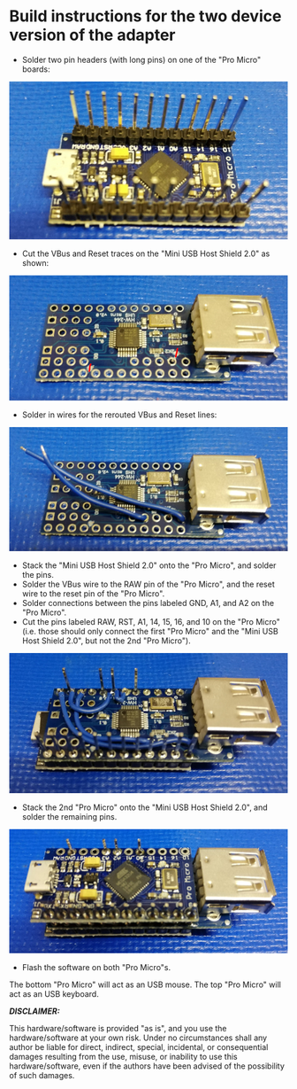 # Build instructions for the two device version of the adapter

- Solder two pin headers (with long pins) on one of the "Pro Micro" boards:

![Build](img/build_1.jpg)

- Cut the VBus and Reset traces on the "Mini USB Host Shield 2.0" as shown:

![Build](img/build_2.jpg)

- Solder in wires for the rerouted VBus and Reset lines:

![Build](img/build_3.jpg)

- Stack the "Mini USB Host Shield 2.0" onto the "Pro Micro", and solder the pins.
- Solder the VBus wire to the RAW pin of the "Pro Micro", and the reset wire to the reset pin of the "Pro Micro".
- Solder connections between the pins labeled GND, A1, and A2 on the "Pro Micro".
- Cut the pins labeled RAW, RST, A1, 14, 15, 16, and 10 on the "Pro Micro" (i.e. those should only connect the first "Pro Micro" and the "Mini USB Host Shield 2.0", but not the 2nd "Pro Micro").

![Build](img/build_4.jpg)

- Stack the 2nd "Pro Micro" onto the "Mini USB Host Shield 2.0", and solder the remaining pins.

![Build](img/build_5.jpg)

- Flash the software on both "Pro Micro"s.

The bottom "Pro Micro" will act as an USB mouse.
The top "Pro Micro" will act as an USB keyboard.

***DISCLAIMER:***

This hardware/software is provided "as is", and you use the hardware/software at your own risk. Under no circumstances shall any author be liable for direct, indirect, special, incidental, or consequential damages resulting from the use, misuse, or inability to use this hardware/software, even if the authors have been advised of the possibility of such damages.
